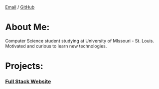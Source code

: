 [Email](mickejoe04@gmail.com) / [GitHub](https://github.com/JoeMicke)

# About Me:
Computer Science student studying at University of MIssouri - St. Louis. Motivated and curious to learn new technologies.

# Projects:
### [Full Stack Website](https://github.com/JoeMicke/FullStack-Project-Front-End)
